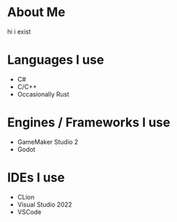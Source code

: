 # About Me
hi i exist

# Languages I use
- C#
- C/C++
- Occasionally Rust

# Engines / Frameworks I use
- GameMaker Studio 2
- Godot

# IDEs I use
- CLion
- Visual Studio 2022
- VSCode

<!---
BlueManDev/BlueManDev is a ✨ special ✨ repository because its `README.md` (this file) appears on your GitHub profile.
You can click the Preview link to take a look at your changes.

erm can you shur up man *shakes gyatt*
--->
